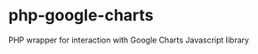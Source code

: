php-google-charts
=================

PHP wrapper for interaction with Google Charts Javascript library
